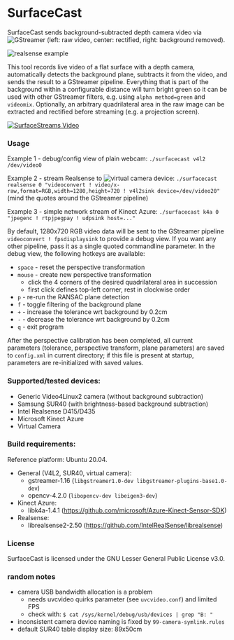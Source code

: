 # SurfaceCast

SurfaceCast sends background-subtracted depth camera video via ![GStreamer](https://gstreamer.freedesktop.org/) (left: raw video, center: rectified, right: background removed).

![realsense example](assets/demo.jpg)

This tool records live video of a flat surface with a depth camera, automatically detects the background plane, subtracts it from the video, and sends the result to a GStreamer pipeline. Everything that is part of the background within a configurable distance will turn bright green so it can be used with other GStreamer filters, e.g. using `alpha method=green` and `videomix`. Optionally, an arbitrary quadrilateral area in the raw image can be extracted and rectified before streaming (e.g. a projection screen).

[![SurfaceStreams Video](assets/anim.gif)](https://www.youtube.com/watch?v=Qe1BROtGyzI "SurfaceStreams Video")

### Usage

Example 1 - debug/config view of plain webcam: `./surfacecast v4l2 /dev/video0`

Example 2 - stream Realsense to ![virtual camera device](https://github.com/umlaeute/v4l2loopback): `./surfacecast realsense 0 "videoconvert ! video/x-raw,format=RGB,width=1280,height=720 ! v4l2sink device=/dev/video20"` (mind the quotes around the GStreamer pipeline)

Example 3 - simple network stream of Kinect Azure: `./surfacecast k4a 0 "jpegenc ! rtpjpegpay ! udpsink host=..."`

By default, 1280x720 RGB video data will be sent to the GStreamer pipeline `videoconvert ! fpsdisplaysink` to provide a debug view. If you want any other pipeline, pass it as a single quoted commandline parameter. In the debug view, the following hotkeys are available:

  * `space` - reset the perspective transformation
  * `mouse` - create new perspective transformation 
    * click the 4 corners of the desired quadrilateral area in succession
    * first click defines top-left corner, rest in clockwise order
  * `p` - re-run the RANSAC plane detection
  * `f` - toggle filtering of the background plane
  * `+` - increase the tolerance wrt background by 0.2cm
  * `-` - decrease the tolerance wrt background by 0.2cm
  * `q` - exit program

After the perspective calibration has been completed, all current parameters (tolerance, perspective transform, plane parameters) are saved to `config.xml` in current directory; if this file is present at startup, parameters are re-initialized with saved values.

### Supported/tested devices:

  * Generic Video4Linux2 camera (without background subtraction)
  * Samsung SUR40 (with brightness-based background subtraction)
  * Intel Realsense D415/D435
  * Microsoft Kinect Azure
  * Virtual Camera

### Build requirements:

Reference platform: Ubuntu 20.04.

  * General (V4L2, SUR40, virtual camera):
    * gstreamer-1.16 (`libgstreamer1.0-dev libgstreamer-plugins-base1.0-dev`)
    * opencv-4.2.0 (`libopencv-dev libeigen3-dev`)
  * Kinect Azure:
    * libk4a-1.4.1 (https://github.com/microsoft/Azure-Kinect-Sensor-SDK)
  * Realsense:
    * librealsense2-2.50 (https://github.com/IntelRealSense/librealsense)
  
### License

SurfaceCast is licensed under the GNU Lesser General Public License v3.0.

### random notes

  * camera USB bandwidth allocation is a problem
    * needs uvcvideo quirks parameter (see `uvcvideo.conf`) and limited FPS
    * check with: `$ cat /sys/kernel/debug/usb/devices | grep "B: "`
  * inconsistent camera device naming is fixed by `99-camera-symlink.rules`
  * default SUR40 table display size: 89x50cm
